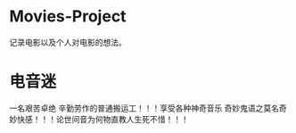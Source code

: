 # Movies-Project
记录电影以及个人对电影的想法。


# 电音迷

一名艰苦卓绝 辛勤劳作的普通搬运工！！！享受各种神奇音乐 奇妙鬼语之莫名奇妙快感！！！论世间音为何物直教人生死不惜！！！ 


